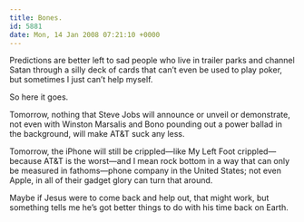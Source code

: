```yaml
---
title: Bones.
id: 5881
date: Mon, 14 Jan 2008 07:21:10 +0000
---
```


Predictions are better left to sad people who live in trailer parks and channel Satan through a silly deck of cards that can’t even be used to play poker, but sometimes I just can’t help myself.  

So here it goes.  

Tomorrow, nothing that Steve Jobs will announce or unveil or demonstrate, not even with Winston Marsalis and Bono pounding out a power ballad in the background, will make <span class="caps">AT&T</span> suck any less.  

Tomorrow, the iPhone will still be crippled—like My Left Foot crippled—because <span class="caps">AT&T</span> is the worst—and I mean rock bottom in a way that can only be measured in fathoms—phone company in the United States; not even Apple, in all of their gadget glory can turn that around.  

Maybe if Jesus were to come back and help out, that might work, but something tells me he’s got better things to do with his time back on Earth.






